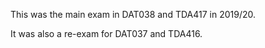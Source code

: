 This was the main exam in DAT038 and TDA417 in 2019/20.

It was also a re-exam for DAT037 and TDA416.
